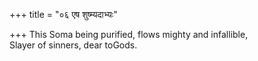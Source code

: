 +++
title = "०६ एष शुष्म्यदाभ्यः"

+++
This Soma being purified, flows mighty and infallible,  
     Slayer of sinners, dear toGods.